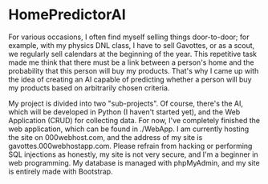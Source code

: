# HomePredictorAI

For various occasions, I often find myself selling things door-to-door; for example, with my physics DNL class, I have to sell Gavottes, or as a scout, we regularly sell calendars at the beginning of the year. This repetitive task made me think that there must be a link between a person's home and the probability that this person will buy my products. That's why I came up with the idea of creating an AI capable of predicting whether a person will buy my products based on arbitrarily chosen criteria.

My project is divided into two "sub-projects".
Of course, there's the AI, which will be developed in Python (I haven't started yet), and the Web Application (CRUD) for collecting data. For now, I've completely finished the web application, which can be found in ./WebApp. I am currently hosting the site on 000webhost.com, and the address of my site is gavottes.000webhostapp.com. Please refrain from hacking or performing SQL injections as honestly, my site is not very secure, and I'm a beginner in web programming. My database is managed with phpMyAdmin, and my site is entirely made with Bootstrap.
